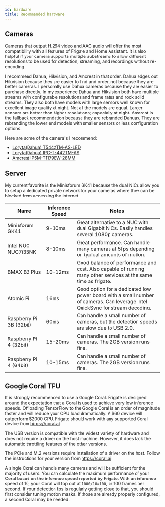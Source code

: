 ```yaml
---
id: hardware
title: Recommended hardware
---
```


## Cameras

Cameras that output H.264 video and AAC audio will offer the most compatibility with all features of Frigate and Home Assistant. It is also helpful if your camera supports multiple substreams to allow different resolutions to be used for detection, streaming, and recordings without re-encoding.

I recommend Dahua, Hikvision, and Amcrest in that order. Dahua edges out Hikvision because they are easier to find and order, not because they are better cameras. I personally use Dahua cameras because they are easier to purchase directly. In my experience Dahua and Hikvision both have multiple streams with configurable resolutions and frame rates and rock solid streams. They also both have models with large sensors well known for excellent image quality at night. Not all the models are equal. Larger sensors are better than higher resolutions; especially at night. Amcrest is the fallback recommendation because they are rebranded Dahuas. They are rebranding the lower end models with smaller sensors or less configuration options.

Here are some of the camera's I recommend:

- [Loryta(Dahua) T5442TM-AS-LED](https://www.amazon.com/Loryta-IPC-T5442TM-AS-LED-Starlight-Eyeball-Network/dp/B07S5QZJDH/)
- [Loryta(Dahua) IPC-T5442TM-AS](https://www.amazon.com/Loryta-IPC-T5442TM-AS-Starlight-Eyeball-Network/dp/B07S21FVC7/)
- [Amcrest IP5M-T1179EW-28MM](https://www.amazon.com/Amcrest-5-Megapixel-NightVision-Weatherproof-IP5M-T1179EW-28MM/dp/B083G9KT4C/)

## Server

My current favorite is the Minisforum GK41 because the dual NICs allow you to setup a dedicated private network for your cameras where they can be blocked from accessing the internet.

| Name                    | Inference Speed | Notes                                                                                                                         |
| ----------------------- | --------------- | ----------------------------------------------------------------------------------------------------------------------------- |
| Minisforum GK41         | 9-10ms          | Great alternative to a NUC with dual Gigabit NICs. Easily handles several 1080p cameras.                                      |
| Intel NUC NUC7i3BNK     | 8-10ms          | Great performance. Can handle many cameras at 5fps depending on typical amounts of motion.                                    |
| BMAX B2 Plus            | 10-12ms         | Good balance of performance and cost. Also capable of running many other services at the same time as frigate.                |
| Atomic Pi               | 16ms            | Good option for a dedicated low power board with a small number of cameras. Can leverage Intel QuickSync for stream decoding. |
| Raspberry Pi 3B (32bit) | 60ms            | Can handle a small number of cameras, but the detection speeds are slow due to USB 2.0.                                       |
| Raspberry Pi 4 (32bit)  | 15-20ms         | Can handle a small number of cameras. The 2GB version runs fine.                                                              |
| Raspberry Pi 4 (64bit)  | 10-15ms         | Can handle a small number of cameras. The 2GB version runs fine.                                                              |

## Google Coral TPU

It is strongly recommended to use a Google Coral. Frigate is designed around the expectation that a Coral is used to achieve very low inference speeds. Offloading TensorFlow to the Google Coral is an order of magnitude faster and will reduce your CPU load dramatically. A $60 device will outperform $2000 CPU. Frigate should work with any supported Coral device from https://coral.ai

The USB version is compatible with the widest variety of hardware and does not require a driver on the host machine. However, it does lack the automatic throttling features of the other versions.

The PCIe and M.2 versions require installation of a driver on the host. Follow the instructions for your version from https://coral.ai

A single Coral can handle many cameras and will be sufficient for the majority of users. You can calculate the maximum performance of your Coral based on the inference speed reported by Frigate. With an inference speed of 10, your Coral will top out at `1000/10=100`, or 100 frames per second. If your detection fps is regularly getting close to that, you should first consider tuning motion masks. If those are already properly configured, a second Coral may be needed.
